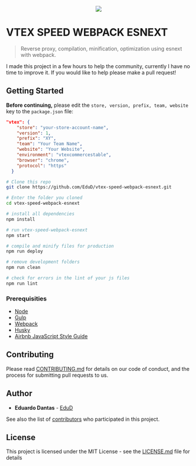 <p align="center"><img src="https://i.imgur.com/YkFYElG.jpg"></p>

# VTEX SPEED WEBPACK ESNEXT

> Reverse proxy, compilation, minification, optimization using esnext with webpack.

I made this project in a few hours to help the community, currently I have no time to improve it. If you would like to help please make a pull request!

## Getting Started

**Before continuing,** please edit the `store, version, prefix, team, website` key to the `package.json` file:
```json
"vtex": {
    "store": "your-store-account-name",
    "version": 1,
    "prefix": "XY",
    "team": "Your Team Name",
    "website": "Your Website",
    "environment": "vtexcommercestable",
    "browser": "chrome",
    "protocol": "https"
  }
```

```bash
# Clone this repo
git clone https://github.com/EduD/vtex-speed-webpack-esnext.git

# Enter the folder you cloned
cd vtex-speed-webpack-esnext

# install all dependencies
npm install

# run vtex-speed-webpack-esnext
npm start

# compile and minify files for production
npm run deploy

# remove development folders
npm run clean

# check for errors in the lint of your js files
npm run lint

```

### Prerequisities

- [Node](https://nodejs.org)
- [Gulp](http://gulpjs.com/)
- [Webpack](https://webpack.js.org/)
- [Husky](https://github.com/typicode/husky)
- [Airbnb JavaScript Style Guide](https://github.com/airbnb/javascript)

## Contributing

Please read [CONTRIBUTING.md](https://github.com/EduD/vtex-speed-webpack-esnext/blob/master/CONTRIBUTING.md) for details on our code of conduct, and the process for submitting pull requests to us.

## Author

* **Eduardo Dantas** - [EduD](https://github.com/EduD)

See also the list of [contributors](https://github.com/EduD/vtex-speed-webpack-esnext/contributors) who participated in this project.

## License

This project is licensed under the MIT License - see the [LICENSE.md](LICENSE.md) file for details
